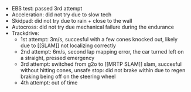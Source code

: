 
- EBS test: passed 3rd attempt
- Acceleration: did not try due to slow tech
- Skidpad: did not try due to rain + close to the wall
- Autocross: did not try due mechanical failure during the endurance
- Trackdrive:
	- 1st attempt: 3m/s, succesful with a few cones knocked out, likely due to [[SLAM]] not localizing correctly
	- 2nd attempt: 6m/s, second lap mapping error, the car turned left on a straight, pressed emergency 
	- 3rd attempt: switched from g2o to [[MRTP SLAM]] slam, succesful without hitting cones, unsafe stop: did not brake within due to regen braking being off on the steering wheel 
	- 4th attempt: out of time